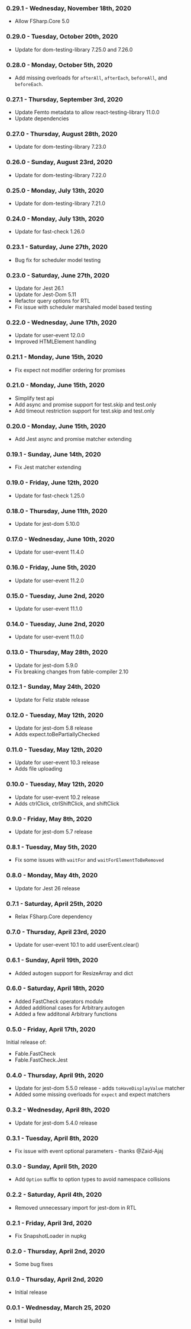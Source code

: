### 0.29.1 - Wednesday, November 18th, 2020
* Allow FSharp.Core 5.0

### 0.29.0 - Tuesday, October 20th, 2020
* Update for dom-testing-library 7.25.0 and 7.26.0

### 0.28.0 - Monday, October 5th, 2020
* Add missing overloads for `afterAll`, `afterEach`, `beforeAll`, and `beforeEach`.

### 0.27.1 - Thursday, September 3rd, 2020
* Update Femto metadata to allow react-testing-library 11.0.0
* Update dependencies

### 0.27.0 - Thursday, August 28th, 2020
* Update for dom-testing-library 7.23.0

### 0.26.0 - Sunday, August 23rd, 2020
* Update for dom-testing-library 7.22.0

### 0.25.0 - Monday, July 13th, 2020
* Update for dom-testing-library 7.21.0

### 0.24.0 - Monday, July 13th, 2020
* Update for fast-check 1.26.0

### 0.23.1 - Saturday, June 27th, 2020
* Bug fix for scheduler model testing

### 0.23.0 - Saturday, June 27th, 2020
* Update for Jest 26.1
* Update for Jest-Dom 5.11
* Refactor query options for RTL
* Fix issue with scheduler marshaled model based testing

### 0.22.0 - Wednesday, June 17th, 2020
* Update for user-event 12.0.0
* Improved HTMLElement handling

### 0.21.1 - Monday, June 15th, 2020
* Fix expect not modifier ordering for promises

### 0.21.0 - Monday, June 15th, 2020
* Simplify test api
* Add async and promise support for test.skip and test.only
* Add timeout restriction support for test.skip and test.only

### 0.20.0 - Monday, June 15th, 2020
* Add Jest async and promise matcher extending

### 0.19.1 - Sunday, June 14th, 2020
* Fix Jest matcher extending

### 0.19.0 - Friday, June 12th, 2020
* Update for fast-check 1.25.0

### 0.18.0 - Thursday, June 11th, 2020
* Update for jest-dom 5.10.0

### 0.17.0 - Wednesday, June 10th, 2020
* Update for user-event 11.4.0

### 0.16.0 - Friday, June 5th, 2020
* Update for user-event 11.2.0

### 0.15.0 - Tuesday, June 2nd, 2020
* Update for user-event 11.1.0

### 0.14.0 - Tuesday, June 2nd, 2020
* Update for user-event 11.0.0

### 0.13.0 - Thursday, May 28th, 2020
* Update for jest-dom 5.9.0
* Fix breaking changes from fable-compiler 2.10

### 0.12.1 - Sunday, May 24th, 2020
* Update for Feliz stable release

### 0.12.0 - Tuesday, May 12th, 2020
* Update for jest-dom 5.8 release
* Adds expect.toBePartiallyChecked

### 0.11.0 - Tuesday, May 12th, 2020
* Update for user-event 10.3 release
* Adds file uploading

### 0.10.0 - Tuesday, May 12th, 2020
* Update for user-event 10.2 release
* Adds ctrlClick, ctrlShiftClick, and shiftClick

### 0.9.0 - Friday, May 8th, 2020
* Update for jest-dom 5.7 release

### 0.8.1 - Tuesday, May 5th, 2020
* Fix some issues with `waitFor` and `waitForElementToBeRemoved`

### 0.8.0 - Monday, May 4th, 2020
* Update for Jest 26 release

### 0.7.1 - Saturday, April 25th, 2020
* Relax FSharp.Core dependency

### 0.7.0 - Thursday, April 23rd, 2020
* Update for user-event 10.1 to add userEvent.clear()

### 0.6.1 - Sunday, April 19th, 2020
* Added autogen support for ResizeArray and dict

### 0.6.0 - Saturday, April 18th, 2020
* Added FastCheck operators module
* Added additional cases for Arbitrary.autogen
* Added a few additonal Arbitrary functions

### 0.5.0 - Friday, April 17th, 2020
Initial release of:
* Fable.FastCheck
* Fable.FastCheck.Jest

### 0.4.0 - Thursday, April 9th, 2020
* Update for jest-dom 5.5.0 release - adds `toHaveDisplayValue` matcher
* Added some missing overloads for `expect` and expect matchers

### 0.3.2 - Wednesday, April 8th, 2020
* Update for jest-dom 5.4.0 release

### 0.3.1 - Tuesday, April 8th, 2020
* Fix issue with event optional parameters - thanks @Zaid-Ajaj

### 0.3.0 - Sunday, April 5th, 2020
* Add `Option` suffix to option types to avoid namespace collisions

### 0.2.2 - Saturday, April 4th, 2020
* Removed unnecessary import for jest-dom in RTL

### 0.2.1 - Friday, April 3rd, 2020
* Fix SnapshotLoader in nupkg

### 0.2.0 - Thursday, April 2nd, 2020
* Some bug fixes

### 0.1.0 - Thursday, April 2nd, 2020
* Initial release

### 0.0.1 - Wednesday, March 25, 2020
* Initial build
